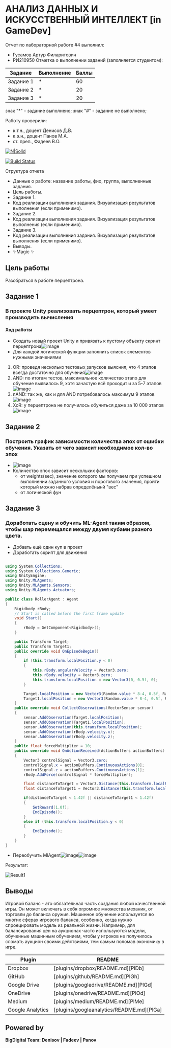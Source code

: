 # АНАЛИЗ ДАННЫХ И ИСКУССТВЕННЫЙ ИНТЕЛЛЕКТ [in GameDev]
Отчет по лабораторной работе #4 выполнил:
- Гусамов Артур Филаритович
- РИ210950
Отметка о выполнении заданий (заполняется студентом):

| Задание | Выполнение | Баллы |
| ------ | ------ | ------ |
| Задание 1 | * | 60 |
| Задание 2 | * | 20 |
| Задание 3 | * | 20 |

знак "*" - задание выполнено; знак "#" - задание не выполнено;

Работу проверили:
- к.т.н., доцент Денисов Д.В.
- к.э.н., доцент Панов М.А.
- ст. преп., Фадеев В.О.

[![N|Solid](https://cldup.com/dTxpPi9lDf.thumb.png)](https://nodesource.com/products/nsolid)

[![Build Status](https://travis-ci.org/joemccann/dillinger.svg?branch=master)](https://travis-ci.org/joemccann/dillinger)

Структура отчета

- Данные о работе: название работы, фио, группа, выполненные задания.
- Цель работы.
- Задание 1.
- Код реализации выполнения задания. Визуализация результатов выполнения (если применимо).
- Задание 2.
- Код реализации выполнения задания. Визуализация результатов выполнения (если применимо).
- Задание 3.
- Код реализации выполнения задания. Визуализация результатов выполнения (если применимо).
- Выводы.
- ✨Magic ✨

## Цель работы
Разобраться в работе перцептрона.

## Задание 1
### В проекте Unity реализовать перцептрон, который умеет производить вычисления
#### Ход работы
- Создать новый проект Unity и привязать к пустому объекту скринт перцептрона![image](https://user-images.githubusercontent.com/102403656/205052533-ef6ff704-f8e4-453c-855d-144698a6a6f7.png)
- Для каждой логической функции заполнить список элементов нужными значениями
1. OR: проведя несколько тестовых запусков выяснил, что 4 этапов всегда достаточно для обучения![image](https://user-images.githubusercontent.com/102403656/205056962-66cd527e-c1b5-4fa7-9b5d-a976f81eb701.png)
2. AND: по итогам тестов, максимальное количество этапо для обучение выявилось 9, хотя зачастую всё проходит и за 5-7 этапов![image](https://user-images.githubusercontent.com/102403656/205060966-88aff38a-79ff-4da0-a69c-1161a70da5f4.png)
3. nAND: так же, как и для AND потребовалось максимум 9 этапов![image](https://user-images.githubusercontent.com/102403656/205062289-8ad6ed47-afdb-4f27-a7e5-4ddf6c011701.png)
4. XoR: у перцептрона не получилось обучиться даже за 10 000 этапов![image](https://user-images.githubusercontent.com/102403656/205063158-b42976fc-e975-4e1d-b55b-44a75e99c77c.png)




## Задание 2
### Построить график зависимости количества эпох от ошибки обучения. Указать от чего зависит необходимое кол-во эпох
- ![image](https://user-images.githubusercontent.com/102403656/205072019-dd9efb69-a9f2-4e5e-8275-a3b30a660309.png)
- Количество эпох зависит нескольких факторов:
    - от weights(вес), значение которого мы получаем при успешном выполнении заданного условия и порогового значения, пройти который можно набрав определёнынй "вес"
    - от логической фун


## Задание 3
### Доработать сцену и обучить ML-Agent таким образом, чтобы шар перемещался между двумя кубами разного цвета.
- Добавть ещё один куп в проект
- Доработать скрипт для движения

```c#

using System.Collections;
using System.Collections.Generic;
using UnityEngine;
using Unity.MLAgents;
using Unity.MLAgents.Sensors;
using Unity.MLAgents.Actuators;

public class RollerAgent : Agent
{
    Rigidbody rBody;
    // Start is called before the first frame update
    void Start()
    {
        rBody = GetComponent<Rigidbody>();
    }

    public Transform Target;
    public Transform Target1;
    public override void OnEpisodeBegin()
    {
        if (this.transform.localPosition.y < 0)
        {
            this.rBody.angularVelocity = Vector3.zero;
            this.rBody.velocity = Vector3.zero;
            this.transform.localPosition = new Vector3(0, 0.5f, 0);
        }

        Target.localPosition = new Vector3(Random.value * 8-4, 0.5f, Random.value * 8-4);
        Target1.localPosition = new Vector3(Random.value * 8-4, 0.5f, Random.value * 8-4);
    }
    public override void CollectObservations(VectorSensor sensor)
    {
        sensor.AddObservation(Target.localPosition);
        sensor.AddObservation(Target1.localPosition);
        sensor.AddObservation(this.transform.localPosition);
        sensor.AddObservation(rBody.velocity.x);
        sensor.AddObservation(rBody.velocity.z);
    }
    public float forceMultiplier = 10;
    public override void OnActionReceived(ActionBuffers actionBuffers)
    {
        Vector3 controlSignal = Vector3.zero;
        controlSignal.x = actionBuffers.ContinuousActions[0];
        controlSignal.z = actionBuffers.ContinuousActions[1];
        rBody.AddForce(controlSignal * forceMultiplier);

        float distanceToTarget = Vector3.Distance(this.transform.localPosition, Target.localPosition);
        float distanceToTarget1 = Vector3.Distance(this.transform.localPosition, Target1.localPosition);

        if(distanceToTarget < 1.42f || distanceToTarget1 < 1.42f)
        {
            SetReward(1.0f);
            EndEpisode();
        }
        else if (this.transform.localPosition.y < 0)
        {
            EndEpisode();
        }
    }
}

```
- Переобучить MlAgent![image](https://user-images.githubusercontent.com/102403656/198347668-be55f96d-81fe-409c-a787-0dbdd4854007.png)![image](https://user-images.githubusercontent.com/102403656/198347692-eba98971-b92c-4252-b26e-3ec87745d254.png)

Результат:

![Result1](https://user-images.githubusercontent.com/102403656/198347772-4753ed18-eee9-4a47-916a-f14c5b477b3d.gif)



## Выводы

Игровой баланс - это обязательная часть создания любой качественной игры. Он может включать в себя огромное множества механик, от торговли до баланса оружия. Машинное обучение используется во многих сферах игрового баланса, особенно, когда нужно спроецировать модель из реальной жизни.
Например, для балансирования цен на аукционах часто используются модели, обученные машинным обучением, чтобы у игроков не получилось сломать аукцион своими действиями, тем самым поломав экономику в игре.

| Plugin | README |
| ------ | ------ |
| Dropbox | [plugins/dropbox/README.md][PlDb] |
| GitHub | [plugins/github/README.md][PlGh] |
| Google Drive | [plugins/googledrive/README.md][PlGd] |
| OneDrive | [plugins/onedrive/README.md][PlOd] |
| Medium | [plugins/medium/README.md][PlMe] |
| Google Analytics | [plugins/googleanalytics/README.md][PlGa] |

## Powered by

**BigDigital Team: Denisov | Fadeev | Panov**
